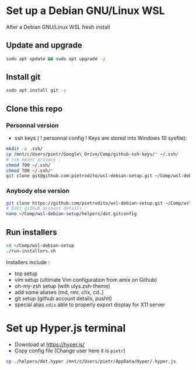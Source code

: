# Set up a Debian GNU/Linux WSL
After a Debian GNU/Linux WSL fresh install

## Update and upgrade
```bash
sudo apt update && sudo apt upgrade -y
```

## Install git
```bash
sudo apt install git -y
```

## Clone this repo

### Personnal version
* ssh keys ( ! personnal config ! Keys are stored into Windows 10 sysfile):
```bash
mkdir -p .ssh/
cp /mnt/c/Users/pietr/Google\ Drive/Comp/github-ssh-keys/* ~/.ssh/
# ssh means privacy :
chmod 700 ~/.ssh/
chmod 700 ~/.ssh/*
git clone git@github.com:pietrodito/wsl-debian-setup.git ~/Comp/wsl-debian-setup
```
### Anybody else version
```bash
git clone https://github.com/pietrodito/wsl-debian-setup.git ~/Comp/wsl-debian-setup
# Edit github account details :
nano ~/Comp/wsl-debian-setup/helpers/dot.gitconfig
```




## Run installers
```bash
cd ~/Comp/wsl-debian-setup
./run-installers.sh
```
Installers include :
* top setup
* vim setup (ultimate Vim configuration from amix on Github)
* oh-my-zsh setup (with ulys.zsh-theme)
* add some aliases (md, rmr, chx, cd..)
* git setup (github account details, pushit)
* special alias ``xdis`` able to properly export display for X11 server

# Set up Hyper.js terminal
* Download at https://hyper.is/
* Copy config file (Change user here it is ``pietr``)
```bash
cp ./helpers/dot.hyper /mnt/c/Users/pietr/AppData/Hyper/.hyper.js
```


